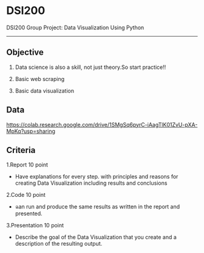 # DSI200
DSI200 Group Project: Data Visualization Using Python
______________________________________________________


## Objective

  1. Data science is also a skill, not just theory.So start practice!! 
  
  2. Basic web scraping    
  
  3. Basic data visualization
  
 ## Data
 
  https://colab.research.google.com/drive/1SMgSq6pyrC-iAagTlK01ZvU-pXA-MpKq?usp=sharing
 
 ## Criteria
1.Report 10 point
  - Have explanations for every step. with principles and reasons for creating Data Visualization including results and conclusions

2.Code 10 point 
  - ฉan run and produce the same results as written in the report and presented.

3.Presentation 10 point
  - Describe the goal of the Data Visualization that you create and a description of the resulting output.
